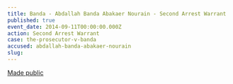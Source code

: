 ```yaml
---
title: Banda - Abdallah Banda Abakaer Nourain - Second Arrest Warrant
published: true
event_date: 2014-09-11T00:00:00.000Z
action: Second Arrest Warrant
case: the-prosecutor-v-banda
accused: abdallah-banda-abakaer-nourain
slug:
---
```



[Made public](https://www.icc-cpi.int/Pages/item.aspx?name=PR1039)